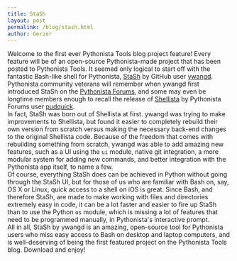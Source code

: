 ```yaml
---
title: StaSh
layout: post
permalink: /blog/stash.html
author: Gerzer
---
```

Welcome to the first ever Pythonista Tools blog project feature! Every feature will be of an open-source Pythonista-made project that has been posted to Pythonista Tools. It seemed only logical to start off with the fantastic Bash-like shell for Pythonista, [StaSh](https://github.com/ywangd/stash) by GitHub user [ywangd](https://github.com/ywangd). Pythonista community veterans will remember when ywangd first introduced StaSh on the [Pythonista Forums](http://omz-forums.appspot.com/pythonista), and some may even be longtime members enough to recall the release of [Shellista](http://omz-forums.appspot.com/pythonista/post/5302343285342208) by Pythonista Forums user [pudquick](http://omz-forums.appspot.com/user/pudquick).  
In fact, StaSh was born out of Shellista at first. ywangd was trying to make improvements to Shellista, but found it easier to completely rebuild their own version from scratch versus making the necessary back-end changes to the original Shellista code. Because of the freedom that comes with rebuilding something from scratch, ywangd was able to add amazing new features, such as a UI using the `ui` module, native git integration, a more modular system for adding new commands, and better integration with the Pythonista app itself, to name a few.  
Of course, everything StaSh does can be achieved in Python without going through the StaSh UI, but for those of us who are familiar with Bash on, say, OS X or Linux, quick access to a shell on iOS is great. Since Bash, and therefore StaSh, are made to make working with files and directories extremely easy in code, it can be a lot faster and easier to fire up StaSh than to use the Python `os` module, which is missing a lot of features that need to be programmed manually, in Pythonista's interactive prompt.  
All in all, StaSh by ywangd is an amazing, open-source tool for Pythonista users who miss easy access to Bash on desktop and laptop computers, and is well-deserving of being the first featured project on the Pythonista Tools blog. Download and enjoy!